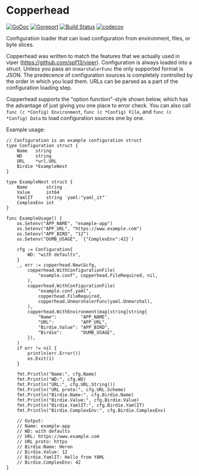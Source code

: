 # Copperhead

[![GoDoc](https://godoc.org/github.com/Sydsvenskan/copperhead?status.svg)](https://godoc.org/github.com/Sydsvenskan/copperhead) [![Goreport](https://goreportcard.com/badge/github.com/Sydsvenskan/copperhead)](https://goreportcard.com/report/github.com/Sydsvenskan/copperhead) [![Build Status](https://travis-ci.org/Sydsvenskan/copperhead.svg?branch=master)](https://travis-ci.org/Sydsvenskan/copperhead) [![codecov](https://codecov.io/gh/Sydsvenskan/copperhead/branch/master/graph/badge.svg)](https://codecov.io/gh/Sydsvenskan/copperhead)

Configuration loader that can load configuration from environment, files, or byte slices.

Copperhead was written to match the features that we actually used in viper (https://github.com/spf13/viper). Configuration is always loaded into a struct. Unless you pass an `UnmarshalerFunc` the only supported format is JSON. The predecence of configuration sources is completely controlled by the order in which you load them. URLs can be parsed as a part of the configuration loading step.

Copperhead supports the "option function"-style shown below, which has the advantage of just giving you one place to error check. You can also call `func (c *Config) Environment`, `func (c *Config) File`, and `func (c *Config) Data` to load configuration sources one by one.

Example usage:

```
// Configuration is an example configuration struct
type Configuration struct {
	Name   string
	WD     string
	URL    *url.URL
	Birdie *ExampleNest
}

type ExampleNest struct {
	Name       string
	Value      int64
	YamlIT     string `yaml:"yaml_it"`
	ComplexEnv int
}

func ExampleUsage() {
	os.Setenv("APP_NAME", "example-app")
	os.Setenv("APP_URL", "https://www.example.com")
	os.Setenv("APP_BIRD", "12")
	os.Setenv("DUMB_USAGE", `{"ComplexEnv":42}`)

	cfg := Configuration{
		WD: "with defaults",
	}
	_, err := copperhead.New(&cfg,
		copperhead.WithConfigurationFile(
			"example.conf", copperhead.FileRequired, nil,
		),
		copperhead.WithConfigurationFile(
			"example.conf.yaml",
			copperhead.FileRequired,
			copperhead.UnmarshalerFunc(yaml.Unmarshal),
		),
		copperhead.WithEnvironment(map[string]string{
			"Name":         "APP_NAME",
			"URL":          "APP_URL",
			"Birdie.Value": "APP_BIRD",
			"Birdie":       "DUMB_USAGE",
		}),
	)
	if err != nil {
		println(err.Error())
		os.Exit(1)
	}

	fmt.Println("Name:", cfg.Name)
	fmt.Println("WD:", cfg.WD)
	fmt.Println("URL:", cfg.URL.String())
	fmt.Println("URL proto:", cfg.URL.Scheme)
	fmt.Println("Birdie.Name:", cfg.Birdie.Name)
	fmt.Println("Birdie.Value:", cfg.Birdie.Value)
	fmt.Println("Birdie.YamlIT:", cfg.Birdie.YamlIT)
	fmt.Println("Birdie.ComplexEnv:", cfg.Birdie.ComplexEnv)

	// Output:
	// Name: example-app
	// WD: with defaults
	// URL: https://www.example.com
	// URL proto: https
	// Birdie.Name: Heron
	// Birdie.Value: 12
	// Birdie.YamlIT: Hello from YAML
	// Birdie.ComplexEnv: 42
}
```

